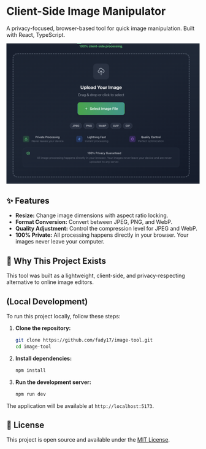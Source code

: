 # Client-Side Image Manipulator

A privacy-focused, browser-based tool for quick image manipulation. Built with React, TypeScript.

![Screenshot of the tool in action](public/Screenshot.png) <!-- We will add this later -->

## ✨ Features

*   **Resize:** Change image dimensions with aspect ratio locking.
*   **Format Conversion:** Convert between JPEG, PNG, and WebP.
*   **Quality Adjustment:** Control the compression level for JPEG and WebP.
*   **100% Private:** All processing happens directly in your browser. Your images never leave your computer.

## 🚀 Why This Project Exists

This tool was built as a lightweight, client-side, and privacy-respecting alternative to online image editors.


## (Local Development)

To run this project locally, follow these steps:

1.  **Clone the repository:**
    ```bash
    git clone https://github.com/fady17/image-tool.git
    cd image-tool
    ```

2.  **Install dependencies:**
    ```bash
    npm install
    ```

3.  **Run the development server:**
    ```bash
    npm run dev
    ```

The application will be available at `http://localhost:5173`.

## 📜 License

This project is open source and available under the [MIT License](LICENSE).

